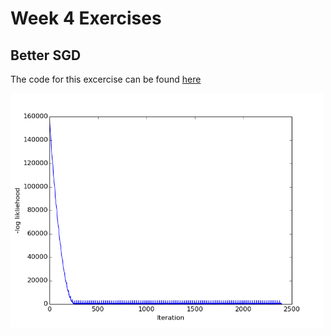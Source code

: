 # Week 4 Exercises

## Better SGD

The code for this excercise can be found [here](better_sgd.py)

<img src="https://github.com/afwebb/SDS-385/blob/master/week4/result_sgd.png" width="500">
